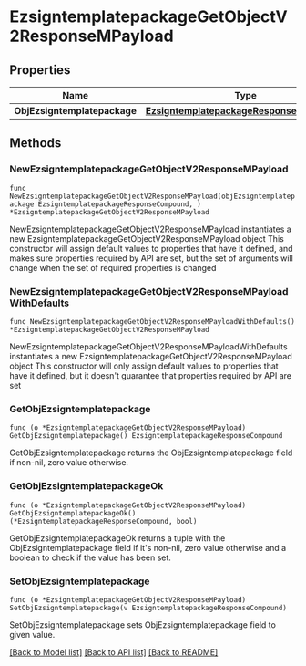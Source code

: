 # EzsigntemplatepackageGetObjectV2ResponseMPayload

## Properties

Name | Type | Description | Notes
------------ | ------------- | ------------- | -------------
**ObjEzsigntemplatepackage** | [**EzsigntemplatepackageResponseCompound**](EzsigntemplatepackageResponseCompound.md) |  | 

## Methods

### NewEzsigntemplatepackageGetObjectV2ResponseMPayload

`func NewEzsigntemplatepackageGetObjectV2ResponseMPayload(objEzsigntemplatepackage EzsigntemplatepackageResponseCompound, ) *EzsigntemplatepackageGetObjectV2ResponseMPayload`

NewEzsigntemplatepackageGetObjectV2ResponseMPayload instantiates a new EzsigntemplatepackageGetObjectV2ResponseMPayload object
This constructor will assign default values to properties that have it defined,
and makes sure properties required by API are set, but the set of arguments
will change when the set of required properties is changed

### NewEzsigntemplatepackageGetObjectV2ResponseMPayloadWithDefaults

`func NewEzsigntemplatepackageGetObjectV2ResponseMPayloadWithDefaults() *EzsigntemplatepackageGetObjectV2ResponseMPayload`

NewEzsigntemplatepackageGetObjectV2ResponseMPayloadWithDefaults instantiates a new EzsigntemplatepackageGetObjectV2ResponseMPayload object
This constructor will only assign default values to properties that have it defined,
but it doesn't guarantee that properties required by API are set

### GetObjEzsigntemplatepackage

`func (o *EzsigntemplatepackageGetObjectV2ResponseMPayload) GetObjEzsigntemplatepackage() EzsigntemplatepackageResponseCompound`

GetObjEzsigntemplatepackage returns the ObjEzsigntemplatepackage field if non-nil, zero value otherwise.

### GetObjEzsigntemplatepackageOk

`func (o *EzsigntemplatepackageGetObjectV2ResponseMPayload) GetObjEzsigntemplatepackageOk() (*EzsigntemplatepackageResponseCompound, bool)`

GetObjEzsigntemplatepackageOk returns a tuple with the ObjEzsigntemplatepackage field if it's non-nil, zero value otherwise
and a boolean to check if the value has been set.

### SetObjEzsigntemplatepackage

`func (o *EzsigntemplatepackageGetObjectV2ResponseMPayload) SetObjEzsigntemplatepackage(v EzsigntemplatepackageResponseCompound)`

SetObjEzsigntemplatepackage sets ObjEzsigntemplatepackage field to given value.



[[Back to Model list]](../README.md#documentation-for-models) [[Back to API list]](../README.md#documentation-for-api-endpoints) [[Back to README]](../README.md)


